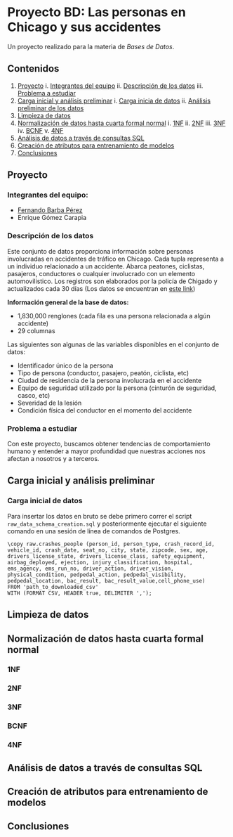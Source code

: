 # Proyecto BD: Las personas en Chicago y sus accidentes

Un proyecto realizado para la materia de _Bases de Datos_.

## Contenidos


1. [Proyecto](#proyecto)
      i. [Integrantes del equipo](#integrantes-del-equipo)
      ii. [Descripción de los datos](#descripción-de-los-datos)
      iii. [Problema a estudiar](#problema-a-estudiar)
3. [Carga inicial y análisis preliminar](#carga-inicial-y-análisis-preliminar)
      i. [Carga inicia de datos](#carga-inicial-de-datos)
      ii. [Análisis preliminar de los datos](#análisis-preliminar-de-los-datos)
4. [Limpieza de datos](#limpieza-de-datos)
5. [Normalización de datos hasta cuarta formal normal](#normalización-de-datos-hasta-cuarta-formal-normal)
      i. [1NF](#1NF)
      ii. [2NF](#2NF)
      iii. [3NF](#3NF)
      iv. [BCNF](#BCNF)
      v. [4NF](#4NF)
6. [Análisis de datos a través de consultas SQL](#análisis-de-datos-a-través-de-consultas-SQL)
7. [Creación de atributos para entrenamiento de modelos](#creación-de-atributos-para-entrenamiento-de-modelos)
8. [Conclusiones](#conclusiones)

## Proyecto

### Integrantes del equipo:

* [Fernando Barba Pérez](https://github.com/barbaperezf)
* Enrique Gómez Carapia

### Descripción de los datos
Este conjunto de datos proporciona información sobre personas involucradas en accidentes de tráfico en Chicago.
Cada tupla representa a un individuo relacionado a un accidente.
Abarca peatones, ciclistas, pasajeros, conductores o cualquier involucrado con un elemento automovilistico.
Los registros son elaborados por la policía de Chigado y actualizados cada 30 días
(Los datos se encuentran en [este link](https://data.cityofchicago.org/Transportation/Traffic-Crashes-People/u6pd-qa9d/about_data))

**Información general de la base de datos:** 

* 1,830,000 renglones (cada fila es una persona relacionada a algún accidente)
* 29 columnas

Las siguientes son algunas de las variables disponibles en el conjunto de datos:

* Identificador único de la persona
* Tipo de persona (conductor, pasajero, peatón, ciclista, etc)
* Ciudad de residencia de la persona involucrada en el accidente
* Equipo de seguridad utilizado por la persona (cinturón de seguridad, casco, etc)
* Severidad de la lesión
* Condición física del conductor en el momento del accidente

### Problema a estudiar

Con este proyecto, buscamos obtener tendencias de comportamiento humano y entender a mayor profundidad que nuestras acciones nos afectan a nosotros y a terceros.


## Carga inicial y análisis preliminar

### Carga inicial de datos

Para insertar los datos en bruto se debe primero correr el script `raw_data_schema_creation.sql` y posteriormente ejecutar el siguiente comando en una sesión de línea de comandos de Postgres.

```
\copy raw.crashes_people (person_id, person_type, crash_record_id, vehicle_id, crash_date, seat_no, city, state, zipcode, sex, age, drivers_license_state, drivers_license_class, safety_equipment, airbag_deployed, ejection, injury_classification, hospital, ems_agency, ems_run_no, driver_action, driver_vision, physical_condition, pedpedal_action, pedpedal_visibility, pedpedal_location, bac_result, bac_result_value,cell_phone_use) 
FROM 'path_to_downloaded_csv' 
WITH (FORMAT CSV, HEADER true, DELIMITER ',');
```


## Limpieza de datos


## Normalización de datos hasta cuarta formal normal

### 1NF


### 2NF


### 3NF


### BCNF


### 4NF


## Análisis de datos a través de consultas SQL


## Creación de atributos para entrenamiento de modelos


## Conclusiones
